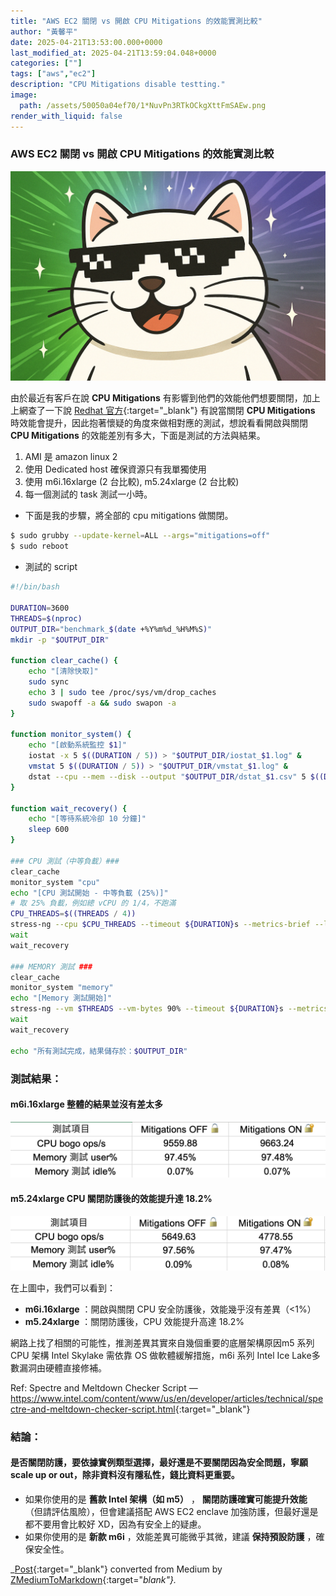 ```yaml
---
title: "AWS EC2 關閉 vs 開啟 CPU Mitigations 的效能實測比較"
author: "黃馨平"
date: 2025-04-21T13:53:00.000+0000
last_modified_at: 2025-04-21T13:59:04.048+0000
categories: [""]
tags: ["aws","ec2"]
description: "CPU Mitigations disable testting."
image:
  path: /assets/50050a04ef70/1*NuvPn3RTkOCkgXttFmSAEw.png
render_with_liquid: false
---
```


### AWS EC2 關閉 vs 開啟 CPU Mitigations 的效能實測比較


![](/assets/50050a04ef70/1*NuvPn3RTkOCkgXttFmSAEw.png)


由於最近有客戶在說 **CPU Mitigations** 有影響到他們的效能他們想要關閉，加上上網查了一下說 [Redhat 官方](https://docs.redhat.com/en/documentation/red_hat_enterprise_linux/9/html/9.1_release_notes/kernel_parameters_changes#kernel_parameters_changes){:target="_blank"} 有說當關閉 **CPU Mitigations** 時效能會提升，因此抱著懷疑的角度來做相對應的測試，想說看看開啟與關閉 **CPU Mitigations** 的效能差別有多大，下面是測試的方法與結果。
1. AMI 是 amazon linux 2
2. 使用 Dedicated host 確保資源只有我單獨使用
3. 使用 m6i\.16xlarge \(2 台比較\), m5\.24xlarge \(2 台比較\)
4. 每一個測試的 task 測試一小時。

- 下面是我的步驟，將全部的 cpu mitigations 做關閉。

```bash
$ sudo grubby --update-kernel=ALL --args="mitigations=off"
$ sudo reboot
```
- 測試的 script

```bash
#!/bin/bash

DURATION=3600
THREADS=$(nproc)
OUTPUT_DIR="benchmark_$(date +%Y%m%d_%H%M%S)"
mkdir -p "$OUTPUT_DIR"

function clear_cache() {
    echo "[清除快取]"
    sudo sync
    echo 3 | sudo tee /proc/sys/vm/drop_caches
    sudo swapoff -a && sudo swapon -a
}

function monitor_system() {
    echo "[啟動系統監控 $1]"
    iostat -x 5 $((DURATION / 5)) > "$OUTPUT_DIR/iostat_$1.log" &
    vmstat 5 $((DURATION / 5)) > "$OUTPUT_DIR/vmstat_$1.log" &
    dstat --cpu --mem --disk --output "$OUTPUT_DIR/dstat_$1.csv" 5 $((DURATION / 5)) &
}

function wait_recovery() {
    echo "[等待系統冷卻 10 分鐘]"
    sleep 600
}

### CPU 測試（中等負載）###
clear_cache
monitor_system "cpu"
echo "[CPU 測試開始 - 中等負載 (25%)]"
# 取 25% 負載，例如總 vCPU 的 1/4，不跑滿
CPU_THREADS=$((THREADS / 4))
stress-ng --cpu $CPU_THREADS --timeout ${DURATION}s --metrics-brief --log-file "$OUTPUT_DIR/cpu_test.log"
wait
wait_recovery

### MEMORY 測試 ###
clear_cache
monitor_system "memory"
echo "[Memory 測試開始]"
stress-ng --vm $THREADS --vm-bytes 90% --timeout ${DURATION}s --metrics-brief --log-file "$OUTPUT_DIR/memory_test.log"
wait
wait_recovery

echo "所有測試完成，結果儲存於：$OUTPUT_DIR"
```
### 測試結果：
#### m6i\.16xlarge 整體的結果並沒有差太多


![](/assets/50050a04ef70/1*GkDk2EKZ-UctTP-5F9Jh_Q.png)

#### m5\.24xlarge CPU 關閉防護後的效能提升達 18\.2%


![](/assets/50050a04ef70/1*OQUdRl3i3JQ9p8SK7SWPfQ.png)


在上圖中，我們可以看到：
- **m6i\.16xlarge** ：開啟與關閉 CPU 安全防護後，效能幾乎沒有差異（&lt;1%）
- **m5\.24xlarge** ：關閉防護後，CPU 效能提升高達 18\.2%


網路上找了相關的可能性，推測差異其實來自幾個重要的底層架構原因m5 系列 CPU 架構 Intel Skylake 需依靠 OS 做軟體緩解措施，m6i 系列 Intel Ice Lake多數漏洞由硬體直接修補。

Ref: Spectre and Meltdown Checker Script — [https://www\.intel\.com/content/www/us/en/developer/articles/technical/spectre\-and\-meltdown\-checker\-script\.html](https://www.intel.com/content/www/us/en/developer/articles/technical/spectre-and-meltdown-checker-script.html){:target="_blank"}
### 結論：
#### 是否關閉防護，要依據實例類型選擇，最好還是不要關閉因為安全問題，寧願 scale up or out，除非資料沒有隱私性，錢比資料更重要。
- 如果你使用的是 **舊款 Intel 架構（如 m5）** ， **關閉防護確實可能提升效能** （但請評估風險），但會建議搭配 AWS EC2 enclave 加強防護，但最好還是都不要用會比較好 XD，因為有安全上的疑慮。
- 如果你使用的是 **新款 m6i** ，效能差異可能微乎其微，建議 **保持預設防護** ，確保安全性。



_[Post](https://medium.com/@jackycsie/aws-ec2-%E9%97%9C%E9%96%89-vs-%E9%96%8B%E5%95%9F-cpu-mitigations-%E7%9A%84%E6%95%88%E8%83%BD%E5%AF%A6%E6%B8%AC%E6%AF%94%E8%BC%83-50050a04ef70){:target="_blank"} converted from Medium by [ZMediumToMarkdown](https://github.com/ZhgChgLi/ZMediumToMarkdown){:target="_blank"}._
